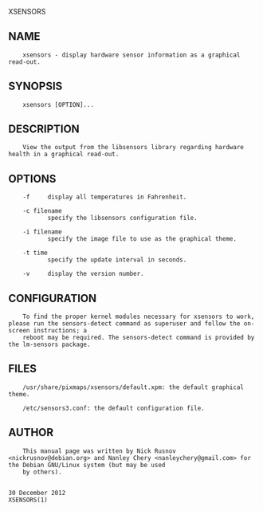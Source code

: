   XSENSORS
 
## NAME
        xsensors - display hardware sensor information as a graphical read-out.
 
## SYNOPSIS
        xsensors [OPTION]...
 
## DESCRIPTION
        View the output from the libsensors library regarding hardware health in a graphical read-out.
 
## OPTIONS
        -f     display all temperatures in Fahrenheit.
 
        -c filename
               specify the libsensors configuration file.
 
        -i filename
               specify the image file to use as the graphical theme.
 
        -t time
               specify the update interval in seconds.
 
        -v     display the version number.
 
## CONFIGURATION
        To find the proper kernel modules necessary for xsensors to work, please run the sensors-detect command as superuser and follow the on-screen instructions; a
        reboot may be required. The sensors-detect command is provided by the lm-sensors package.
 
## FILES
        /usr/share/pixmaps/xsensors/default.xpm: the default graphical theme.
 
        /etc/sensors3.conf: the default configuration file.
 
## AUTHOR
        This manual page was written by Nick Rusnov <nickrusnov@debian.org> and Nanley Chery <nanleychery@gmail.com> for the Debian GNU/Linux system (but may be used
        by others).
 
                                                                           30 December 2012                                                               XSENSORS(1)

